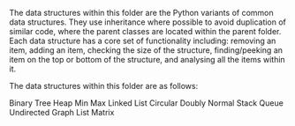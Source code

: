 The data structures within this folder are the Python variants of common data structures. They use inheritance where possible to avoid duplication of similar code, where the parent classes are located within the parent folder. Each data structure has a core set of functionality including: removing an item, adding an item, checking the size of the structure, finding/peeking an item on the top or bottom of the structure, and analysing all the items within it.

The data structures within this folder are as follows:

Binary Tree
Heap
Min
Max
Linked List
Circular
Doubly
Normal
Stack
Queue
Undirected Graph
List
Matrix
